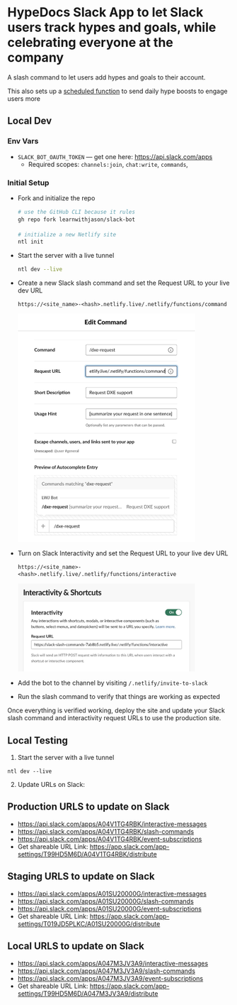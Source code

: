# HypeDocs Slack App to let Slack users track hypes and goals, while celebrating everyone at the company

A slash command to let users add hypes and goals to their account.

This also sets up a [scheduled function](https://docs.netlify.com/netlify-labs/experimental-features/scheduled-functions/) to send daily hype boosts to engage users more

## Local Dev

### Env Vars

- `SLACK_BOT_OAUTH_TOKEN` — get one here: https://api.slack.com/apps
  - Required scopes: `channels:join`, `chat:write`, `commands`,

### Initial Setup

- Fork and initialize the repo

  ```sh
  # use the GitHub CLI because it rules
  gh repo fork learnwithjason/slack-bot

  # initialize a new Netlify site
  ntl init
  ```

- Start the server with a live tunnel

  ```sh
  ntl dev --live
  ```

- Create a new Slack slash command and set the Request URL to your live dev URL

  ```text
  https://<site_name>-<hash>.netlify.live/.netlify/functions/command
  ```

  <img src="docs/slack-slash-command.jpg" alt="Slack slash command config" width=400 />

- Turn on Slack Interactivity and set the Request URL to your live dev URL

  ```text
  https://<site_name>-<hash>.netlify.live/.netlify/functions/interactive
  ```

  <img src="docs/slack-interactivity.jpg" alt="Slack interactivity config" width=400 />

- Add the bot to the channel by visiting `/.netlify/invite-to-slack`

- Run the slash command to verify that things are working as expected

Once everything is verified working, deploy the site and update your Slack slash command and interactivity request URLs to use the production site.

## Local Testing

1. Start the server with a live tunnel

```ssh
ntl dev --live
```

2. Update URLs on Slack:

## Production URLS to update on Slack

- https://api.slack.com/apps/A04V1TG4RBK/interactive-messages
- https://api.slack.com/apps/A04V1TG4RBK/slash-commands
- https://api.slack.com/apps/A04V1TG4RBK/event-subscriptions
- Get shareable URL Link: https://app.slack.com/app-settings/T99HD5M6D/A04V1TG4RBK/distribute

## Staging URLS to update on Slack

- https://api.slack.com/apps/A01SU20000G/interactive-messages
- https://api.slack.com/apps/A01SU20000G/slash-commands
- https://api.slack.com/apps/A01SU20000G/event-subscriptions
- Get shareable URL Link: https://app.slack.com/app-settings/T019JD5PLKC/A01SU20000G/distribute

## Local URLS to update on Slack

- https://api.slack.com/apps/A047M3JV3A9/interactive-messages
- https://api.slack.com/apps/A047M3JV3A9/slash-commands
- https://api.slack.com/apps/A047M3JV3A9/event-subscriptions
- Get shareable URL Link: https://app.slack.com/app-settings/T99HD5M6D/A047M3JV3A9/distribute

